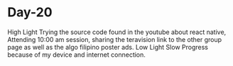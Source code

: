 # Day-20
High Light   Trying the source code found in the youtube about react native, Attending 10:00 am session, sharing the teravision link to the other group page as well as the algo filipino poster ads.  Low Light  Slow Progress because of my device and internet connection.
